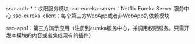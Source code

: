 sso-auth-*：权限服务模块
sso-eureka-server：Netflix Eureka Server 服务中心
sso-eureka-client：每个第三方WebApp或者非WebApp的依赖模块

sso-app1：第三方演示应用（注册到eureka服务中心，并调用权限服务。只需开发本模块的内容或者集成现有的插件）
